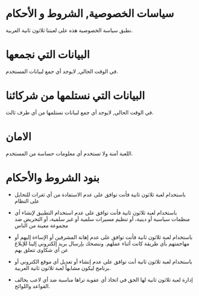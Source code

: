 # سياسات الخصوصية, الشروط و الأحكام
نطبق سياسة الخصوصية هذه على لعبتنا ثلاثون ثانية العربية.

# البيانات التي نجمعها
 في الوقت الحالي, لايوجد أي جمع لبيانات المستخدم. 


# البيانات التي نستلمها من شركائنا
 في الوقت الحالي, لايوجد أي جمع لبيانات نستلمها من أي طرف ثالث. 



# الامان
اللعبة آمنة ولا تستخدم أي معلومات حساسة من المستخدم.


# بنود الشروط والأحكام

- باستخدام لعبة ثلاثون ثانية فأنت توافق على عدم الاستفادة من أي ثغرات للتحايل على النظام

- باستخدام لعبة ثلاثون ثانية فأنت توافق على عدم استخدام التطبيق لإنشاء أي منظمات سياسية أو دينية، أو تنظيم مسيرات سلمية أو غير سلمية، أو التحريض ضد مجموعة معينة من الناس
- باستخدام لعبة ثلاثون ثانية فأنت توافق على عدم إهانة المشرفين أو الإساءة إليهم أو مهاجمتهم بأي طريقة كانت أثناء عملهم. وننصحك بإرسال بريد إلكتروني إلينا للإبلاغ عن أي شكاوى تتعلق بهم
- باستخدام لعبة ثلاثون ثانية أنت توافق على عدم إنشاء أو تعديل أي موقع الكتروني أو برنامج ليكون مشابهاً لعبة ثلاثون ثانية العربية.
- إدارة لعبة ثلاثون ثانية لها الحق في اتخاذ أي عقوبة تراها مناسبة ضد أي لاعب يخالف القواعد واللوائح.
